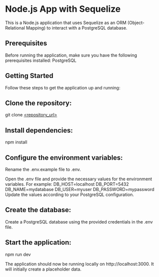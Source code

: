 # Node.js App with Sequelize
This is a Node.js application that uses Sequelize as an ORM (Object-Relational Mapping) to interact with a PostgreSQL database.

## Prerequisites
Before running the application, make sure you have the following prerequisites installed:
PostgreSQL

## Getting Started
Follow these steps to get the application up and running:

## Clone the repository:
git clone [<repository_url>](https://github.com/BekaHaile/tamm-blog-server.git)

## Install dependencies:
npm install

## Configure the environment variables:
Rename the .env.example file to .env.

Open the .env file and provide the necessary values for the environment variables. For example:
DB_HOST=localhost
DB_PORT=5432
DB_NAME=mydatabase
DB_USER=myuser
DB_PASSWORD=mypassword
Update the values according to your PostgreSQL configuration.

## Create the database:
Create a PostgreSQL database using the provided credentials in the .env file.

## Start the application:
npm run dev

The application should now be running locally on http://localhost:3000. 
It will initially create a placeholder data.
